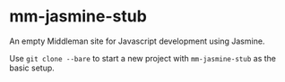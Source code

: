 mm-jasmine-stub
===============

An empty Middleman site for Javascript development using Jasmine.

Use `git clone --bare` to start a new project with `mm-jasmine-stub` as the basic setup.
